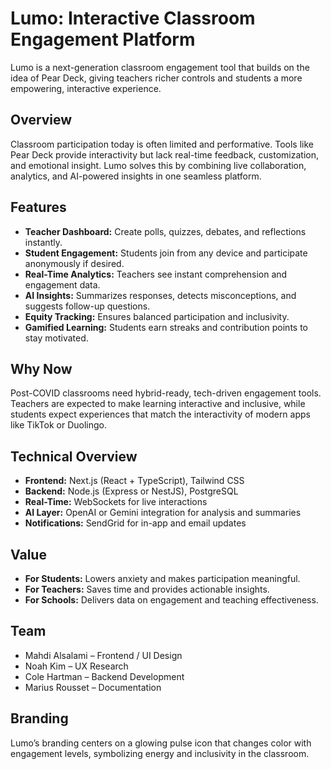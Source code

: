 # Lumo: Interactive Classroom Engagement Platform

Lumo is a next-generation classroom engagement tool that builds on the idea of Pear Deck, giving teachers richer controls and students a more empowering, interactive experience.

## Overview

Classroom participation today is often limited and performative. Tools like Pear Deck provide interactivity but lack real-time feedback, customization, and emotional insight. Lumo solves this by combining live collaboration, analytics, and AI-powered insights in one seamless platform.

## Features

- **Teacher Dashboard:** Create polls, quizzes, debates, and reflections instantly.
- **Student Engagement:** Students join from any device and participate anonymously if desired.
- **Real-Time Analytics:** Teachers see instant comprehension and engagement data.
- **AI Insights:** Summarizes responses, detects misconceptions, and suggests follow-up questions.
- **Equity Tracking:** Ensures balanced participation and inclusivity.
- **Gamified Learning:** Students earn streaks and contribution points to stay motivated.

## Why Now

Post-COVID classrooms need hybrid-ready, tech-driven engagement tools. Teachers are expected to make learning interactive and inclusive, while students expect experiences that match the interactivity of modern apps like TikTok or Duolingo.

## Technical Overview

- **Frontend:** Next.js (React + TypeScript), Tailwind CSS  
- **Backend:** Node.js (Express or NestJS), PostgreSQL  
- **Real-Time:** WebSockets for live interactions  
- **AI Layer:** OpenAI or Gemini integration for analysis and summaries  
- **Notifications:** SendGrid for in-app and email updates  

## Value

- **For Students:** Lowers anxiety and makes participation meaningful.  
- **For Teachers:** Saves time and provides actionable insights.  
- **For Schools:** Delivers data on engagement and teaching effectiveness.  

## Team

- Mahdi Alsalami – Frontend / UI Design  
- Noah Kim – UX Research  
- Cole Hartman – Backend Development  
- Marius Rousset – Documentation  

## Branding

Lumo’s branding centers on a glowing pulse icon that changes color with engagement levels, symbolizing energy and inclusivity in the classroom.

